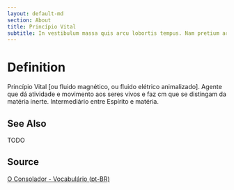 ```yaml
---
layout: default-md
section: About
title: Princípio Vital
subtitle: In vestibulum massa quis arcu lobortis tempus. Nam pretium arcu in odio vulputate luctus.
---
```


# Definition
Princípio Vital [ou fluido magnético, ou fluido elétrico animalizado]. Agente que dá atividade e movimento aos seres vivos e faz cm que se distingam da matéria inerte. Intermediário entre Espírito e matéria. 


## See Also
TODO

## Source
[O Consolador - Vocabulário (pt-BR)](http://www.oconsolador.com.br/linkfixo/vocabulario/principal.html)
